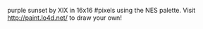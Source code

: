 purple sunset by XIX in 16x16 #pixels using the NES palette. Visit http://paint.lo4d.net/ to draw your own! 